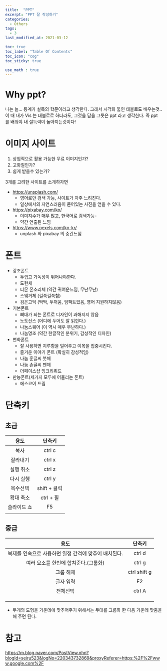 ```yaml
---
title:  "PPT"
excerpt: "PPT 잘 작성하기"
categories:
  - Others
tags:
  - 3
last_modified_at: 2021-03-12

toc: true
toc_label: "Table Of Contents"
toc_icon: "cog"
toc_sticky: true

use_math : true
---
```




# Why ppt?

나는 늘... 통계가 설득의 학문이라고 생각한다. 그래서 시각화 툴인 태블로도 배우는것.. 이 때 내가 Vis 는 태블로로 하더라도, 그것을 담을 그릇은 ppt 라고 생각한다. 즉 ppt 를 배워야 내 설득력이 높아지는것이다! 



# 이미지 사이트

1. 상업적으로 활용 가능한 무료 이미지인가?
2. 고화질인가?
3. 쉽게 받을수 있는가?

3개를 고려한 사이트를 소개하자면 

- <https://unsplash.com/>
  - 영어로만 검색 가능, 사이트가 자주 느려진다.
  - 일상에서의 자연스러움이 묻어있는 사진을 얻을 수 있다.
- <https://pixabay.com/ko/> 
  - 이미지수가 매우 많고, 한국어로 검색가능-
  - 약간 연출된 느낌
- <https://www.pexels.com/ko-kr/>
  - unplash 와 pixabay 의 중간느낌



# 폰트

- 강조폰트
  - 두껍고 가독성이 뛰어나야한다.
  - 도현체 
  - 티몬 몬소리체 (약간 귀여운느낌, 무난무난)
  - 스웨거체 (길쭉길쭉함)
  - 검은고딕 (딱딱, 두꺼움, 임팩트있음, 영어 지원하지않음)
- 기본폰트
  - 뼈대가 되는 폰트로 디자인이 과해지지 않음
  - 노토산스 (어디에 두어도 잘 읽힌다.)
  - 나눔스퀘어 (이 역시 매우 무난하다.)
  - 나눔명조 (약간 한글적인 분위기, 감성적인 디자인)
- 변화폰트
  - 잘 사용하면 지루함을 덜어주고 이목을 집중시킨다.
  - 즐거운 이야기 폰트 (확실히 감성적임)
  - 나눔 훈글씨 붓체 
  - 나눔 손글씨 펜체
  -  더페이스샵 잉크리퀴드
- 만능폰트(세가지 모두에 어울리는 폰트)
  - 에스코어 드림 





# 단축키

## 초급

|    용도     |    단축키    |
| :---------: | :----------: |
|    복사     |    ctrl c    |
|  잘라내기   |    ctrl x    |
|  실행 취소  |    ctrl z    |
|  다시 실행  |    ctrl y    |
|  복수선택   | shift + 클릭 |
|  확대 축소  |  ctrl + 휠   |
| 슬라이드 쇼 |      F5      |
|             |              |



## 중급

|                         용도                          |    단축키    |
| :---------------------------------------------------: | :----------: |
| 복제를 연속으로 사용하면 일정 간격에 맞추어 배치된다. |    ctrl d    |
|         여러 요소를 한번에 합쳐준다.(그룹화)          |    ctrl g    |
|                       그룹 해체                       | ctrl shift g |
|                       글자 입력                       |      F2      |
|                       전체선택                        |    ctrl A    |
|                                                       |              |
|                                                       |              |
|                                                       |              |

- 두개의 도형을 가운데에 맞추어주기 위해서는 두대를 그룹화 한 다음 가운데 맞춤을 해 주면 된다. 



# 참고

<https://m.blog.naver.com/PostView.nhn?blogId=seiru523&logNo=220343732869&proxyReferer=https:%2F%2Fwww.google.com%2F>

